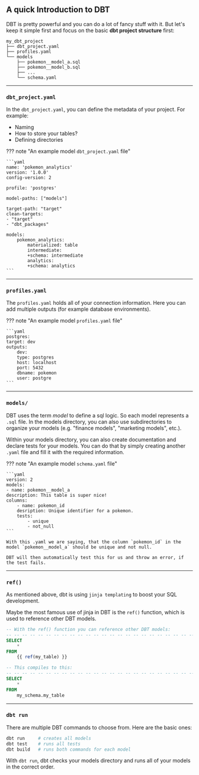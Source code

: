 ## A quick Introduction to DBT

DBT is pretty powerful and you can do a lot of fancy stuff with it. But let's keep it simple first and focus on the basic **dbt project structure** first:

``` 
my_dbt_project
├── dbt_project.yaml
├── profiles.yaml
└── models
    ├── pokemon__model_a.sql
    ├── pokemon__model_b.sql
    ├── ...
    └── schema.yaml
```

---


### `dbt_project.yaml`

In the `dbt_project.yaml`, you can define the metadata of your project. For example:

- Naming
- How to store your tables?
- Defining directories

??? note "An example model `dbt_project.yaml` file"

    ```yaml
    name: 'pokemon_analytics'
    version: '1.0.0'
    config-version: 2

    profile: 'postgres'

    model-paths: ["models"]

    target-path: "target"  
    clean-targets:         
    - "target"
    - "dbt_packages"

    models:
        pokemon_analytics:
            materialized: table
            intermediate:
            +schema: intermediate
            analytics:
            +schema: analytics
    ```
---

### `profiles.yaml`

The `profiles.yaml` holds all of your connection information. Here you can add multiple outputs (for example database environments).

??? note "An example model `profiles.yaml` file"

    ```yaml
    postgres:
    target: dev
    outputs:
        dev:
        type: postgres
        host: localhost
        port: 5432
        dbname: pokemon
        user: postgre
    ```
---

### `models/`

DBT uses the term *model* to define a sql logic. So each model represents a `.sql` file. In the models directory, you can also use subdirectories to organize your models (e.g. "finance models", "marketing models", etc.).

Within your models directory, you can also create documentation and declare tests for your models. You can do that by simply creating another `.yaml` file and fill it with the required information.

??? note "An example model `schema.yaml` file"

    ```yaml
    version: 2
    models:
    - name: pokemon__model_a
    description: This table is super nice!
    columns:
        - name: pokemon_id
        desription: Unique identifier for a pokemon.
        tests:
            - unique
            - not_null
    ```

    With this .yaml we are saying, that the column `pokemon_id` in the model `pokemon__model_a` should be unique and not null. 

    DBT will then automatically test this for us and throw an error, if the test fails.

---

### `ref()`

As mentioned above, dbt is using `jinja templating` to boost your SQL development.

Maybe the most famous use of jinja in DBT is the `ref()` function, which is used to reference other DBT models. 

```sql
-- With the ref() function you can reference other DBT models:
-- -- -- -- -- -- -- -- -- -- -- -- -- -- -- -- -- -- -- -- -- -- -- -- 
SELECT 
    *
FROM 
    {{ ref(my_table) }} 

-- This compiles to this:
-- -- -- -- -- -- -- -- -- -- -- -- -- -- -- -- -- -- -- -- -- -- -- -- 
SELECT 
    *
FROM
    my_schema.my_table
```

---

### `dbt run`

There are multiple DBT commands to choose from. Here are the basic ones:

```bash
dbt run     # creates all models
dbt test    # runs all tests
dbt build   # runs both commands for each model
```

With `dbt run`, dbt checks your models directory and runs all of your models in the correct order.
